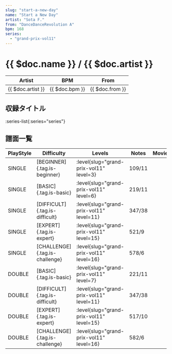 ```yaml
---
slug: "start-a-new-day"
name: "Start a New Day"
artist: "Sota F."
from: "DanceDanceRevolution A"
bpm: 168
series:
  - "grand-prix-vol11"
---
```


# {{ $doc.name }} / {{ $doc.artist }}

|Artist|BPM|From|
|------|---|----|
|{{ $doc.artist }}|{{ $doc.bpm }}|{{ $doc.from }}|

## 収録タイトル

:series-list{:series="series"}

## 譜面一覧

|PlayStyle|Difficulty|Levels|Notes|Movie|
|---------|----------|------|-----|-----|
|SINGLE|[BEGINNER]{.tag.is-beginner}|<div class="field is-grouped is-grouped-multiline"> :level{slug="grand-prix-vol11" level=3}</div>|109/11||
|SINGLE|[BASIC]{.tag.is-basic}|<div class="field is-grouped is-grouped-multiline"> :level{slug="grand-prix-vol11" level=6}</div>|219/11||
|SINGLE|[DIFFICULT]{.tag.is-difficult}|<div class="field is-grouped is-grouped-multiline"> :level{slug="grand-prix-vol11" level=11}</div>|347/38||
|SINGLE|[EXPERT]{.tag.is-expert}|<div class="field is-grouped is-grouped-multiline"> :level{slug="grand-prix-vol11" level=15}</div>|521/9||
|SINGLE|[CHALLENGE]{.tag.is-challenge}|<div class="field is-grouped is-grouped-multiline"> :level{slug="grand-prix-vol11" level=16}</div>|578/6||
|DOUBLE|[BASIC]{.tag.is-basic}|<div class="field is-grouped is-grouped-multiline"> :level{slug="grand-prix-vol11" level=7}</div>|221/11||
|DOUBLE|[DIFFICULT]{.tag.is-difficult}|<div class="field is-grouped is-grouped-multiline"> :level{slug="grand-prix-vol11" level=11}</div>|347/38||
|DOUBLE|[EXPERT]{.tag.is-expert}|<div class="field is-grouped is-grouped-multiline"> :level{slug="grand-prix-vol11" level=15}</div>|517/10||
|DOUBLE|[CHALLENGE]{.tag.is-challenge}|<div class="field is-grouped is-grouped-multiline"> :level{slug="grand-prix-vol11" level=16}</div>|582/6||
